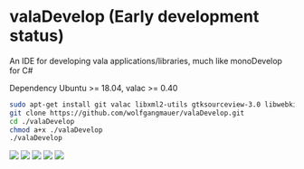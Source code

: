# valaDevelop (Early development status)
An IDE for developing vala applications/libraries, much like monoDevelop for C#

Dependency Ubuntu >= 18.04, valac >= 0.40

```sh
sudo apt-get install git valac libxml2-utils gtksourceview-3.0 libwebkit2gtk-4.0
git clone https://github.com/wolfgangmauer/valaDevelop.git
cd ./valaDevelop
chmod a+x ./valaDevelop
./valaDevelop
```

<img src="https://raw.githubusercontent.com/wolfgangmauer/valaDevelop/master/ScreenShots/Bildschirmfoto von 2019-02-17 22-45-56.png">
<img src="https://raw.githubusercontent.com/wolfgangmauer/valaDevelop/master/ScreenShots/Bildschirmfoto von 2019-02-17 22-48-06.png">
<img src="https://raw.githubusercontent.com/wolfgangmauer/valaDevelop/master/ScreenShots/Bildschirmfoto von 2019-02-17 22-50-05.png">
<img src="https://raw.githubusercontent.com/wolfgangmauer/valaDevelop/master/ScreenShots/Bildschirmfoto von 2019-02-17 22-50-31.png">
<img src="https://raw.githubusercontent.com/wolfgangmauer/valaDevelop/master/ScreenShots/Bildschirmfoto von 2019-02-17 22-51-13.png">
